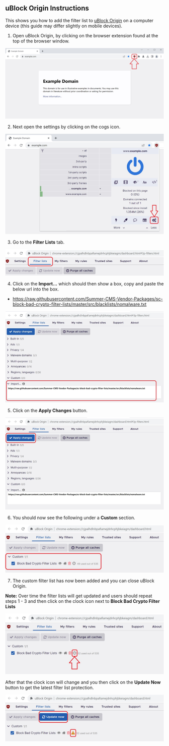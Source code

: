 ## uBlock Origin Instructions

This shows you how to add the filter list to [uBlock Origin](https://ublockorigin.com/) on a computer device (this guide may differ slightly on mobile devices).

1. Open uBlock Origin, by clicking on the browser extension found at the top of the browser window.

<p align="center"><img src="https://github.com/Summer-CMS-Vendor-Packages/sc-block-bad-crypto-filter-lists/blob/master/assets/images/ublock/1.jpg" /></p>

2. Next open the settings by clicking on the cogs icon.

<p align="center"><img src="https://github.com/Summer-CMS-Vendor-Packages/sc-block-bad-crypto-filter-lists/blob/master/assets/images/ublock/2.jpg" /></p>

3. Go to the **Filter Lists** tab.

<p align="center"><img src="https://github.com/Summer-CMS-Vendor-Packages/sc-block-bad-crypto-filter-lists/blob/master/assets/images/ublock/3.jpg" /></p>

4. Click on the **Import...** which should then show a box, copy and paste the below url into the box.

- https://raw.githubusercontent.com/Summer-CMS-Vendor-Packages/sc-block-bad-crypto-filter-lists/master/src/blacklists/nomalware.txt

<p align="center"><img src="https://github.com/Summer-CMS-Vendor-Packages/sc-block-bad-crypto-filter-lists/blob/master/assets/images/ublock/4b.jpg" /></p>

5. Click on the **Apply Changes** button.

<p align="center"><img src="https://github.com/Summer-CMS-Vendor-Packages/sc-block-bad-crypto-filter-lists/blob/master/assets/images/ublock/5b.jpg" /></p>

6. You should now see the following under a **Custom** section.

<p align="center"><img src="https://github.com/Summer-CMS-Vendor-Packages/sc-block-bad-crypto-filter-lists/blob/master/assets/images/ublock/6.jpg" /></p>

7. The custom filter list has now been added and you can close uBlock Origin.

**Note:** Over time the filter lists will get updated and users should repeat steps 1 - 3 and then click on the clock icon next to **Block Bad Crypto Filter Lists**

<p align="center"><img src="https://github.com/Summer-CMS-Vendor-Packages/sc-block-bad-crypto-filter-lists/blob/master/assets/images/ublock/7.jpg" /></p>

After that the clock icon will change and you then click on the **Update Now** button to get the latest filter list protection.

<p align="center"><img src="https://github.com/Summer-CMS-Vendor-Packages/sc-block-bad-crypto-filter-lists/blob/master/assets/images/ublock/8.jpg" /></p>
